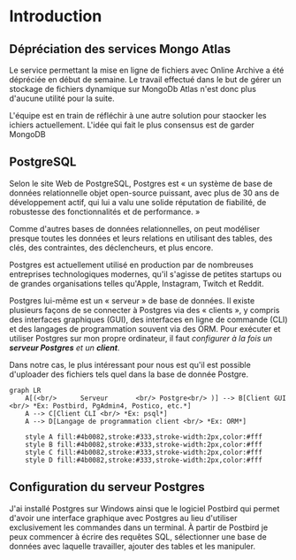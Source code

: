 # Introduction

## Dépréciation des services Mongo Atlas

Le service permettant la mise en ligne de fichiers avec Online Archive a été dépréciée en début de semaine.
Le travail effectué dans le but de gérer un stockage de fichiers dynamique sur MongoDb Atlas n'est donc plus d'aucune utilité pour la suite.

L'équipe est en train de réfléchir à une autre solution pour staocker les ichiers actuellement.
L'idée qui fait le plus consensus est de garder MongoDB 


## PostgreSQL

Selon le site Web de PostgreSQL, Postgres est « un système de base de données relationnelle objet open-source puissant, avec plus de 30 ans de développement actif, qui lui a valu une solide réputation de fiabilité, de robustesse des fonctionnalités et de performance. »

Comme d'autres bases de données relationnelles, on peut modéliser presque toutes les données et leurs relations en utilisant des tables, des clés, des contraintes, des déclencheurs, et plus encore.

Postgres est actuellement utilisé en production par de nombreuses entreprises technologiques modernes, qu'il s'agisse de petites startups ou de grandes organisations telles qu'Apple, Instagram, Twitch et Reddit.

Postgres lui-même est un « serveur » de base de données. Il existe plusieurs façons de se connecter à Postgres via des « clients », y compris des interfaces graphiques (GUI), des interfaces en ligne de commande (CLI) et des langages de programmation souvent via des ORM.
Pour exécuter et utiliser Postgres sur mon propre ordinateur, il faut *configurer à la fois un **serveur Postgres** et un **client***.

Dans notre cas, le plus intéressant pour nous est qu'il est possible d'uploader des fichiers tels quel dans la base de donnée Postgre.

``` mermaid
graph LR
    A[(<br/>‎ ‎‎ ‎  ‎ ‎ Serveur‎ ‎ ‎ ‎ ‎ ‎  <br/> Postgre<br/>‎ )] --> B[Client GUI <br/> *Ex: Postbird, PgAdmin4, Postico, etc.*]
    A --> C[Client CLI <br/> *Ex: psql*]
    A --> D[Langage de programmation client <br/> *Ex: ORM*]
    
    style A fill:#4b0082,stroke:#333,stroke-width:2px,color:#fff
    style B fill:#4b0082,stroke:#333,stroke-width:2px,color:#fff
    style C fill:#4b0082,stroke:#333,stroke-width:2px,color:#fff
    style D fill:#4b0082,stroke:#333,stroke-width:2px,color:#fff
```

## Configuration du serveur Postgres

J'ai installé Postgres sur Windows ainsi que le logiciel Postbird qui permet d'avoir une interface graphique avec Postgres au lieu d'utiliser exclusivement les commandes dans un terminal.
À partir de Postbird je peux commencer à écrire des requêtes SQL, sélectionner une base de données avec laquelle travailler, ajouter des tables et les manipuler.

